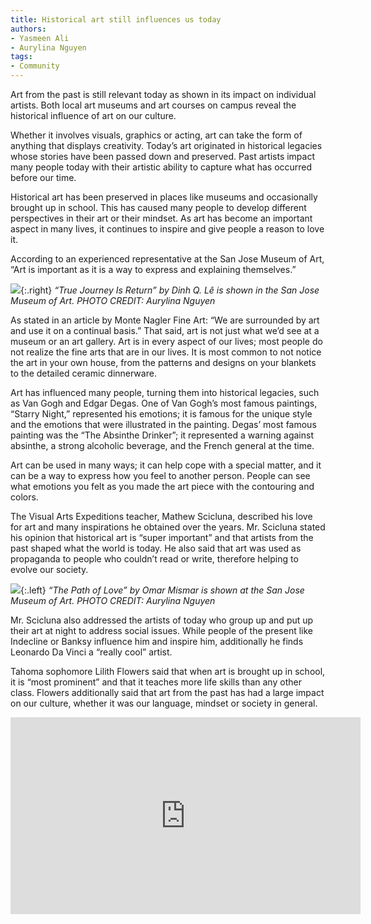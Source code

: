 ```yaml
---
title: Historical art still influences us today
authors:
- Yasmeen Ali
- Aurylina Nguyen
tags:
- Community
---
```


Art from the past is still relevant today as shown in its impact on individual artists. Both local art museums and art courses on campus reveal the historical influence of art on our culture.

Whether it involves visuals, graphics or acting, art can take the form of anything that displays creativity. Today’s art originated in historical legacies whose stories have been passed down and preserved. Past artists impact many people today with their artistic ability to capture what has occurred before our time.

Historical art has been preserved in places like museums and occasionally brought up in school. This has caused many people to develop different perspectives in their art or their mindset. As art has become an important aspect in many lives, it continues to inspire and give people a reason to love it.

According to an experienced representative at the San Jose Museum of Art, “Art is important as it is a way to express and explaining themselves.”

![](https://lh5.googleusercontent.com/00Jik3patE55ux9rhwtH-bcEQF-KT8RWyV3bSff7aRbDzCT37a9B7jzv9ZTl-6bI7FcihX9MNOaMMYA9Kniu_6snt7-qUt3UUETaJeskOdD2Uu7PjNmDIuOUecbK8h3TBh5tHsbV){:.right}
*“True Journey Is Return” by Dinh Q. Lê is shown in the San Jose Museum of Art. PHOTO CREDIT: Aurylina Nguyen*

As stated in an article by Monte Nagler Fine Art: “We are surrounded by art and use it on a continual basis.” That said, art is not just what we’d see at a museum or an art gallery. Art is in every aspect of our lives; most people do not realize the fine arts that are in our lives. It is most common to not notice the art in your own house, from the patterns and designs on your blankets to the detailed ceramic dinnerware.

Art has influenced many people, turning them into historical legacies, such as Van Gogh and Edgar Degas. One of Van Gogh’s most famous paintings, “Starry Night,” represented his emotions; it is famous for the unique style and the emotions that were illustrated in the painting. Degas’ most famous painting was the “The Absinthe Drinker”; it represented a warning against absinthe, a strong alcoholic beverage, and the French general at the time.

Art can be used in many ways; it can help cope with a special matter, and it can be a way to express how you feel to another person. People can see what emotions you felt as you made the art piece with the contouring and colors.

The Visual Arts Expeditions teacher, Mathew Scicluna, described his love for art and many inspirations he obtained over the years. Mr. Scicluna stated his opinion that historical art is “super important” and that artists from the past shaped what the world is today. He also said that art was used as propaganda to people who couldn’t read or write, therefore helping to evolve our society.

![](https://lh6.googleusercontent.com/puVq7fHwMZwBF31AS3_zhn_Oj7dPbfEiZgUcjPAmc2z-2Swk9s7cSFK9hnFn82tALbKSBaRDw9ctFgYyaBYCEHpg_8NBqM4VeBzepY6qf0m31ZMLhHyudeDUx8oWNODIhvxWxML7){:.left}
*“The Path of Love” by Omar Mismar is shown at the San Jose Museum of Art. PHOTO CREDIT: Aurylina Nguyen*

Mr. Scicluna also addressed the artists of today who group up and put up their art at night to address social issues. While people of the present like Indecline or Banksy influence him and inspire him, additionally he finds Leonardo Da Vinci a “really cool” artist.

Tahoma sophomore Lilith Flowers said that when art is brought up in school, it is “most prominent” and that it teaches more life skills than any other class. Flowers additionally said that art from the past has had a large impact on our culture, whether it was our language, mindset or society in general.




<iframe width="560" height="315" src="https://www.youtube.com/embed/_zt14ufq15M" frameborder="0" allow="autoplay; encrypted-media" allowfullscreen class="image"></iframe>